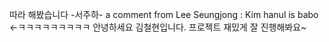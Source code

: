 따라 해봤습니다 -서주하-
a comment from Lee Seungjong : Kim hanul is babo <-ㅋㅋㅋㅋㅋㅋㅋㅋㅋ
안녕하세요 김철현입니다. 프로젝트 재밌게 잘 진행해봐요~